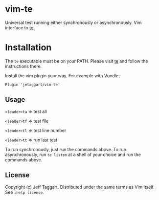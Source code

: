 # vim-te

Universal test running either synchronously or asynchronously. Vim interface to [te](https://github.com/jetaggart/te).


# Installation

The `te` executable must be on your PATH. Please visit [te](https://github.com/jetaggart/te) and follow the instructions there.

Install the vim plugin your way. For example with Vundle:

```
Plugin 'jetaggart/vim-te'
```


## Usage

`<leader>ta` => test all

`<leader>tf` => test file

`<leader>tl` => test line number

`<leader>tt` => run last test

To run synchronously, just run the commands above. To run asynchronously, run
`te listen` at a shell of your choice and run the commands above.

## License

Copyright (c) Jeff Taggart.  Distributed under the same terms as Vim itself.
See `:help license`.
